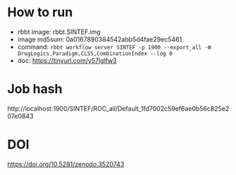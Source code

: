 # How to run                                                                    
                                                                                
- rbbt image: rbbt.SINTEF.img                                                     
- image md5sum: 0a0167890384542abb5d4fae29ec5461                                
- command: `rbbt workflow server SINTEF -p 1900 --export_all -W DrugLogics,Paradigm,CLSS,CombinationIndex --log 0` 
- doc: https://tinyurl.com/y57lglfw3

# Job hash                                                                      
                                                                                
http://localhost:1900/SINTEF/ROC_all/Default_1fd7002c59ef6ae0b56c825e207e0843   
                                                                                
# DOI                                                                           
                                                                                
https://doi.org/10.5281/zenodo.3520743
